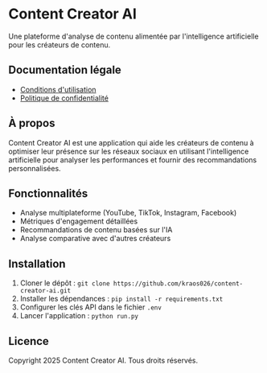 # Content Creator AI

Une plateforme d'analyse de contenu alimentée par l'intelligence artificielle pour les créateurs de contenu.

## Documentation légale

- [Conditions d'utilisation](https://kraos026.github.io/content-creator-ai/legal/terms-of-service.html)
- [Politique de confidentialité](https://kraos026.github.io/content-creator-ai/legal/privacy-policy.html)

## À propos

Content Creator AI est une application qui aide les créateurs de contenu à optimiser leur présence sur les réseaux sociaux en utilisant l'intelligence artificielle pour analyser les performances et fournir des recommandations personnalisées.

## Fonctionnalités

- Analyse multiplateforme (YouTube, TikTok, Instagram, Facebook)
- Métriques d'engagement détaillées
- Recommandations de contenu basées sur l'IA
- Analyse comparative avec d'autres créateurs

## Installation

1. Cloner le dépôt : `git clone https://github.com/kraos026/content-creator-ai.git`
2. Installer les dépendances : `pip install -r requirements.txt`
3. Configurer les clés API dans le fichier `.env`
4. Lancer l'application : `python run.py`

## Licence

Copyright 2025 Content Creator AI. Tous droits réservés.
